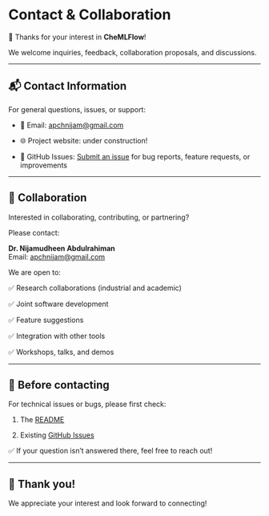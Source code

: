 # Contact & Collaboration

👋 Thanks for your interest in **CheMLFlow**!

We welcome inquiries, feedback, collaboration proposals, and discussions.

---

## 📬 Contact Information

For general questions, issues, or support:

- 📧 Email: [apchnijam@gmail.com](mailto:apchnijam@gmail.com)

- 🌐 Project website: under construction!

- 📂 GitHub Issues: [Submit an issue](https://github.com/nijamudheen/CheMLFlow.git/issues) for bug reports, feature requests, or improvements

---

## 🤝 Collaboration

Interested in collaborating, contributing, or partnering?

Please contact:

**Dr. Nijamudheen Abdulrahiman**  
Email: [apchnijam@gmail.com](mailto:apchnijam@gmail.com)

We are open to:

✅ Research collaborations (industrial and academic) 

✅ Joint software development  

✅ Feature suggestions  

✅ Integration with other tools  

✅ Workshops, talks, and demos

---

## 📝 Before contacting

For technical issues or bugs, please first check:

1. The [README](./README.md)

2. Existing [GitHub Issues](https://github.com/nijamudheen/CheMLFlow.git/issues)

✅ If your question isn’t answered there, feel free to reach out!

---

## 🙏 Thank you!

We appreciate your interest and look forward to connecting!



